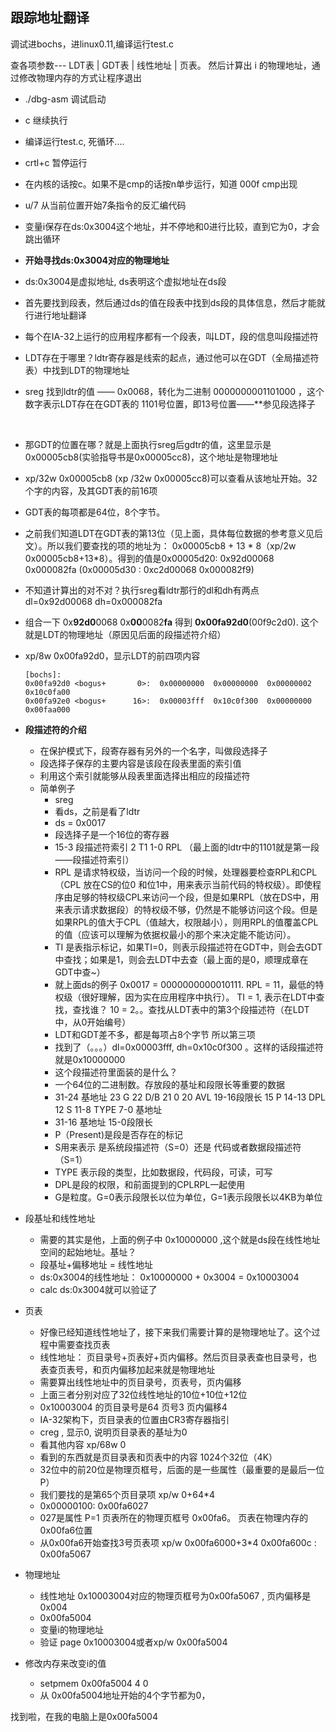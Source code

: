 ## 跟踪地址翻译

调试进bochs，进linux0.11,编译运行test.c

查各项参数--- LDT表 | GDT表 | 线性地址 | 页表。 然后计算出 i 的物理地址，通过修改物理内存的方式让程序退出

- ./dbg-asm 调试启动
  
- c 继续执行
  
-  编译运行test.c, 死循环....
  
- crtl+c 暂停运行
  
- 在内核的话按c。如果不是cmp的话按n单步运行，知道 000f  cmp出现
  
- u/7  从当前位置开始7条指令的反汇编代码
  
- 变量i保存在ds:0x3004这个地址，并不停地和0进行比较，直到它为0，才会跳出循环
  
- **开始寻找ds:0x3004对应的物理地址**
  
- ds:0x3004是虚拟地址, ds表明这个虚拟地址在ds段
  
- 首先要找到段表，然后通过ds的值在段表中找到ds段的具体信息，然后才能就行进行地址翻译
  
- 每个在IA-32上运行的应用程序都有一个段表，叫LDT，段的信息叫段描述符
  
- LDT存在于哪里？ldtr寄存器是线索的起点，通过他可以在GDT（全局描述符表）中找到LDT的物理地址
  
- sreg 找到ldtr的值 —— 0x0068，转化为二进制 0000000001101000 ，这个数字表示LDT存在在GDT表的 1101号位置，即13号位置——**参见段选择子
  
  ​
  
- 那GDT的位置在哪？就是上面执行sreg后gdtr的值，这里显示是0x00005cb8(实验指导书是0x00005cc8)，这个地址是物理地址
  
- xp/32w 0x00005cb8 (xp /32w 0x00005cc8)可以查看从该地址开始。32个字的内容，及其GDT表的前16项
  
- GDT表的每项都是64位，8个字节。
  
- 之前我们知道LDT在GDT表的第13位（见上面，具体每位数据的参考意义见后文）。所以我们要查找的项的地址为： 0x00005cb8 + 13 * 8（xp/2w 0x00005cb8+13*8）。得到的值是0x00005d20:  0x92d00068  0x000082fa (0x00005d30 :    0xc2d00068    0x000082f9)
  
- 不知道计算出的对不对？执行sreg看ldtr那行的dl和dh有两点 dl=0x92d00068 dh=0x000082fa
  
- 组合一下 0x**92d0**0068  0x**00**0082**fa** 得到 **0x00fa92d0**(00f9c2d0). 这个就是LDT的物理地址（原因见后面的段描述符介绍）
  
- xp/8w 0x00fa92d0，显示LDT的前四项内容
  
  ``` 
  [bochs]:
  0x00fa92d0 <bogus+       0>:	0x00000000	0x00000000	0x00000002	0x10c0fa00
  0x00fa92e0 <bogus+      16>:	0x00003fff	0x10c0f300	0x00000000	0x00faa000			
  ```
  
- **段描述符的介绍**
  
  - 在保护模式下，段寄存器有另外的一个名字，叫做段选择子
  - 段选择子保存的主要内容是该段在段表里面的索引值
  - 利用这个索引就能够从段表里面选择出相应的段描述符
  - 简单例子
    - sreg
    - 看ds，之前是看了ldtr
    - ds = 0x0017
    - 段选择子是一个16位的寄存器
    - 15-3 段描述符索引 2 T1  1-0  RPL （最上面的ldtr中的1101就是第一段——段描述符索引）
    - RPL 是请求特权级，当访问一个段的时候，处理器要检查RPL和CPL（CPL 放在CS的位0 和位1中，用来表示当前代码的特权级）。即使程序由足够的特权级CPL来访问一个段，但是如果RPL（放在DS中，用来表示请求数据段）的特权级不够，仍然是不能够访问这个段。但是如果RPL的值大于CPL（值越大，权限越小），则用RPL的值覆盖CPL的值（应该可以理解为依据权最小的那个来决定能不能访问）。
    - TI 是表指示标记，如果TI=0，则表示段描述符在GDT中，则会去GDT中查找；如果是1，则会去LDT中去查（最上面的是0，顺理成章在GDT中查~）
    - 就上面ds的例子 0x0017 = 0000000000010111. RPL = 11，最低的特权级（很好理解，因为实在应用程序中执行）。 TI = 1, 表示在LDT中查找，查找谁？ 10 = 2。。查找从LDT表中的第3个段描述符（在LDT中，从0开始编号）
    - LDT和GDT差不多，都是每项占8个字节 所以第三项
    - 找到了（。。。）dl=0x00003fff, dh=0x10c0f300 。这样的话段描述符就是0x10000000
    - 这个段描述符里面装的是什么？
    - 一个64位的二进制数。存放段的基址和段限长等重要的数据
    - 31-24  基地址 23 G 22 D/B 21 0 20 AVL 19-16段限长 15 P 14-13 DPL 12 S 11-8 TYPE 7-0 基地址
    - 31-16 基地址 15-0段限长
    - P（Present)是段是否存在的标记
    - S用来表示 是系统段描述符（S=0）还是 代码或者数据段描述符（S=1）
    - TYPE 表示段的类型，比如数据段，代码段，可读，可写
    - DPL是段的权限，和前面提到的CPLRPL一起使用
    - G是粒度。G=0表示段限长以位为单位，G=1表示段限长以4KB为单位
  
- 段基址和线性地址
  
  - 需要的其实是他，上面的例子中 0x10000000 ,这个就是ds段在线性地址空间的起始地址。基址？
  - 段基址+偏移地址 = 线性地址
  - ds:0x3004的线性地址： 0x10000000 + 0x3004 = 0x10003004
  - calc ds:0x3004就可以验证了
  
- 页表
  
  - 好像已经知道线性地址了，接下来我们需要计算的是物理地址了。这个过程中需要查找页表
  - 线性地址： 页目录号+页表好+页内偏移。然后页目录表查也目录号，也表查页表号，和页内偏移加起来就是物理地址
  - 需要算出线性地址中的页目录号，页表号，页内偏移
  - 上面三者分别对应了32位线性地址的10位+10位+12位
  - 0x10003004 的页目录号是64 页号3 页内偏移4
  - IA-32架构下，页目录表的位置由CR3寄存器指引
  - creg , 显示0, 说明页目录表的基址为0
  - 看其他内容 xp/68w 0
  - 看到的东西就是页目录表和页表中的内容 1024个32位（4K）
  - 32位中的前20位是物理页框号，后面的是一些属性（最重要的是最后一位P）
  - 我们要找的是第65个页目录项 xp/w 0+64*4
  - 0x00000100: 0x00fa6027
  - 027是属性 P=1 页表所在的物理页框号 0x00fa6。 页表在物理内存的0x00fa6位置
  - 从0x00fa6开始查找3号页表项 xp/w 0x00fa6000+3*4 0x00fa600c :    0x00fa5067
  
- 物理地址
  
  - 线性地址 0x10003004对应的物理页框号为0x00fa5067 , 页内偏移是0x004
  - 0x00fa5004
  - 变量i的物理地址
  - 验证 page 0x10003004或者xp/w 0x00fa5004
  
- 修改内存来改变i的值
  
  - setpmem 0x00fa5004 4 0 
  - 从 0x00fa5004地址开始的4个字节都为0，



找到啦，在我的电脑上是0x00fa5004
